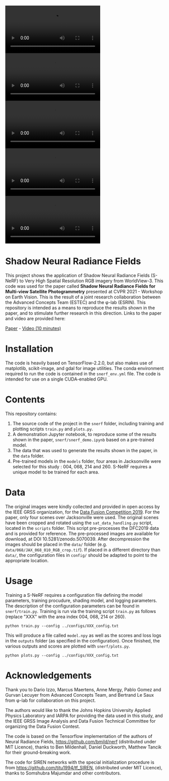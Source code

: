 ![Original data](videos/df2_sc_c_ds_frames.mp4)
![S-NeRF Novel View Synthesis](videos/df2_sc_c_flyover_rgb.mp4)
![S-NeRF Shape](videos/df2_sc_c_flyover_depth.mp4)
![S-NeRF Albedo](videos/df2_sc_c_flyover_no_shadow.mp4)
![S-NeRF Sun Visibility](videos/df2_sc_c_flyover_ret_sun.mp4)

# Shadow Neural Radiance Fields
This project shows the application of Shadow Neural Radiance Fields (S-NeRF) to Very High Spatial Resolution RGB imagery from WorldView-3. This code was used for the paper called **Shadow Neural Radiance Fields for Multi-view Satellite Photogrammetry** presented at CVPR 2021 - Workshop on Earth Vision. This is the result of a joint research collaboration between the Advanced Concepts Team (ESTEC) and the φ-lab (ESRIN). This repository is intended as a means to reproduce the results shown in the paper, and to stimulate further research in this direction. Links to the paper and video are provided here:

[Paper](https://openaccess.thecvf.com/content/CVPR2021W/EarthVision/html/Derksen_Shadow_Neural_Radiance_Fields_for_Multi-View_Satellite_Photogrammetry_CVPRW_2021_paper.html) - [Video (10 minutes)](https://youtu.be/LQvHz9YNYr8)

# Installation
The code is heavily based on TensorFlow-2.2.0, but also makes use of matplotlib, scikit-image, and gdal for image utilities. The conda environment required to run the code is contained in the `snerf_env.yml` file. The code is intended for use on a single CUDA-enabled GPU. 

# Contents
This repository contains:
1. The source code of the project in the `snerf` folder, including training and plotting scripts `train.py` and `plots.py`.
2. A demonstration Jupyter notebook, to reproduce some of the results shown in the paper, `snerf/snerf_demo.ipynb` based on a pre-trained model.
3. The data that was used to generate the results shown in the paper, in the `data` folder.
4. Pre-trained models in the `models` folder, four areas in Jacksonville were selected for this study : 004, 068, 214 and 260. S-NeRF requires a unique model to be trained for each area.

# Data
The original images were kindly collected and provided in open access by the IEEE GRSS organization, for the [Data Fusion Competition 2019](https://ieee-dataport.org/open-access/data-fusion-contest-2019-dfc2019).
For the paper, only four scenes over Jacksonville were used. The original scenes have been cropped and rotated using the `sat_data_handling.py` script, located in the `scripts` folder. This script pre-processes the DFC2019 data and is provided for reference. The pre-processed images are available for download, at DOI 10.5281/zenodo.5070039. After decompression the images should be placed in the `data/` folder (e.g. `data/068/JAX_068_010_RGB_crop.tif`). If placed in a different directory than `data/`, the configuration files in `config/` should be adapted to point to the appropriate location.

# Usage
Training a S-NeRF requires a configuration file defining the model parameters, training procudure, shading model, and logging parameters. The description of the configuration parameters can be found in `snerf/train.py`. Training is run via the training script `train.py` as follows (replace "XXX" with the area index 004, 068, 214 or 260).

```
python train.py --config ../configs/XXX_config.txt
```

This will produce a file called `model.npy` as well as the scores and loss logs in the `outputs` folder (as specified in the configuration). Once finished, the various outputs and scores are plotted with `snerf/plots.py`. 

```
python plots.py --config ../configs/XXX_config.txt
```

# Acknowledgements
Thank you to Dario Izzo, Marcus Maertens, Anne Mergy, Pablo Gomez and Gurvan Lecuyer from Advanced Concepts Team, and Bertrand Le Saux from φ-lab for collaboration on this project. 

The authors would like to thank the Johns Hopkins University Applied Physics Laboratory and IARPA for providing the data used in this study, and the IEEE GRSS Image Analysis and Data Fusion Technical Committee for organizing the Data Fusion Contest.

The code is based on the Tensorflow implementation of the authors of Neural Radiance Fields, https://github.com/bmild/nerf (distributed under MIT Licence), thanks to Ben Mildenhall, Daniel Duckworth, Matthew Tancik for their ground-breaking work.

The code for SIREN networks with the special initialization procedure is from https://github.com/titu1994/tf_SIREN, (distributed under MIT Licence), thanks to Somshubra Majumdar and other contributors.
